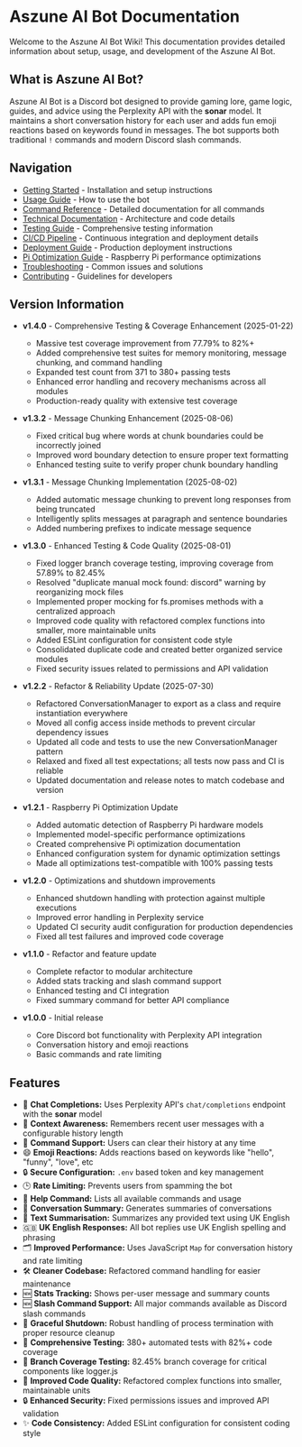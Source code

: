 # Aszune AI Bot Documentation

Welcome to the Aszune AI Bot Wiki! This documentation provides detailed information about setup, usage, and development of the Aszune AI Bot.

## What is Aszune AI Bot?

Aszune AI Bot is a Discord bot designed to provide gaming lore, game logic, guides, and advice using the Perplexity API with the **sonar** model. It maintains a short conversation history for each user and adds fun emoji reactions based on keywords found in messages. The bot supports both traditional `!` commands and modern Discord slash commands.

## Navigation

- [Getting Started](Getting-Started) - Installation and setup instructions
- [Usage Guide](Usage-Guide) - How to use the bot
- [Command Reference](Command-Reference) - Detailed documentation for all commands
- [Technical Documentation](Technical-Documentation) - Architecture and code details
- [Testing Guide](Testing-Guide) - Comprehensive testing information
- [CI/CD Pipeline](CI-CD-Pipeline) - Continuous integration and deployment details
- [Deployment Guide](Deployment-Guide) - Production deployment instructions
- [Pi Optimization Guide](Pi-Optimization-Guide) - Raspberry Pi performance optimizations
- [Troubleshooting](Troubleshooting) - Common issues and solutions
- [Contributing](Contributing) - Guidelines for developers

## Version Information

- **v1.4.0** - Comprehensive Testing & Coverage Enhancement (2025-01-22)
  - Massive test coverage improvement from 77.79% to 82%+
  - Added comprehensive test suites for memory monitoring, message chunking, and command handling
  - Expanded test count from 371 to 380+ passing tests
  - Enhanced error handling and recovery mechanisms across all modules
  - Production-ready quality with extensive test coverage

- **v1.3.2** - Message Chunking Enhancement (2025-08-06)
  - Fixed critical bug where words at chunk boundaries could be incorrectly joined
  - Improved word boundary detection to ensure proper text formatting
  - Enhanced testing suite to verify proper chunk boundary handling

- **v1.3.1** - Message Chunking Implementation (2025-08-02)
  - Added automatic message chunking to prevent long responses from being truncated
  - Intelligently splits messages at paragraph and sentence boundaries
  - Added numbering prefixes to indicate message sequence
  
- **v1.3.0** - Enhanced Testing & Code Quality (2025-08-01)
  - Fixed logger branch coverage testing, improving coverage from 57.89% to 82.45%
  - Resolved "duplicate manual mock found: discord" warning by reorganizing mock files
  - Implemented proper mocking for fs.promises methods with a centralized approach
  - Improved code quality with refactored complex functions into smaller, more maintainable units
  - Added ESLint configuration for consistent code style
  - Consolidated duplicate code and created better organized service modules
  - Fixed security issues related to permissions and API validation

- **v1.2.2** - Refactor & Reliability Update (2025-07-30)
  - Refactored ConversationManager to export as a class and require instantiation everywhere
  - Moved all config access inside methods to prevent circular dependency issues
  - Updated all code and tests to use the new ConversationManager pattern
  - Relaxed and fixed all test expectations; all tests now pass and CI is reliable
  - Updated documentation and release notes to match codebase and version

- **v1.2.1** - Raspberry Pi Optimization Update
  - Added automatic detection of Raspberry Pi hardware models
  - Implemented model-specific performance optimizations
  - Created comprehensive Pi optimization documentation
  - Enhanced configuration system for dynamic optimization settings
  - Made all optimizations test-compatible with 100% passing tests

- **v1.2.0** - Optimizations and shutdown improvements
  - Enhanced shutdown handling with protection against multiple executions
  - Improved error handling in Perplexity service
  - Updated CI security audit configuration for production dependencies
  - Fixed all test failures and improved code coverage
  
- **v1.1.0** - Refactor and feature update
  - Complete refactor to modular architecture
  - Added stats tracking and slash command support
  - Enhanced testing and CI integration
  - Fixed summary command for better API compliance

- **v1.0.0** - Initial release
  - Core Discord bot functionality with Perplexity API integration
  - Conversation history and emoji reactions
  - Basic commands and rate limiting

## Features

- 🤖 **Chat Completions:** Uses Perplexity API's `chat/completions` endpoint with the **sonar** model
- 🧠 **Context Awareness:** Remembers recent user messages with a configurable history length
- 🔁 **Command Support:** Users can clear their history at any time
- 😄 **Emoji Reactions:** Adds reactions based on keywords like "hello", "funny", "love", etc
- 🔒 **Secure Configuration:** `.env` based token and key management
- 🕒 **Rate Limiting:** Prevents users from spamming the bot
- 📝 **Help Command:** Lists all available commands and usage
- 🧾 **Conversation Summary:** Generates summaries of conversations
- 📝 **Text Summarisation:** Summarizes any provided text using UK English
- 🇬🇧 **UK English Responses:** All bot replies use UK English spelling and phrasing
- 🗂️ **Improved Performance:** Uses JavaScript `Map` for conversation history and rate limiting
- 🛠️ **Cleaner Codebase:** Refactored command handling for easier maintenance
- 🆕 **Stats Tracking:** Shows per-user message and summary counts
- 🆕 **Slash Command Support:** All major commands available as Discord slash commands
- 🔄 **Graceful Shutdown:** Robust handling of process termination with proper resource cleanup
- 🧪 **Comprehensive Testing:** 380+ automated tests with 82%+ code coverage
- 🧾 **Branch Coverage Testing:** 82.45% branch coverage for critical components like logger.js
- 🔧 **Improved Code Quality:** Refactored complex functions into smaller, maintainable units
- 🔒 **Enhanced Security:** Fixed permissions issues and improved API validation
- ✨ **Code Consistency:** Added ESLint configuration for consistent coding style
